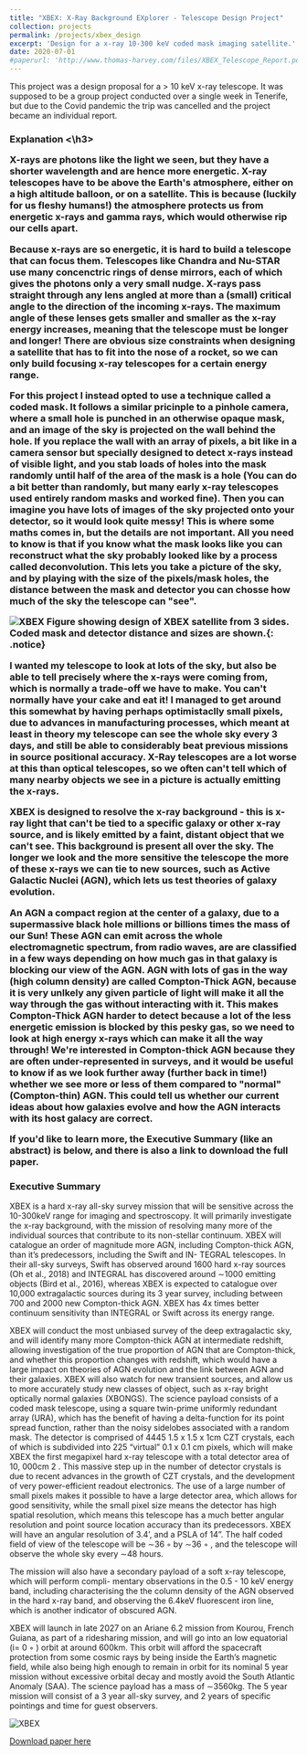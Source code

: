 ```yaml
---
title: "XBEX: X-Ray Background EXplorer - Telescope Design Project"
collection: projects
permalink: /projects/xbex_design
excerpt: 'Design for a x-ray 10-300 keV coded mask imaging satellite.'
date: 2020-07-01
#paperurl: 'http://www.thomas-harvey.com/files/XBEX_Telescope_Report.pdf'
---
```

This project was a design proposal for a > 10 keV x-ray telescope. It was supposed to be a group project conducted over a single week in Tenerife, but due to the Covid pandemic the trip was cancelled and the project became an individual report. 

<h3> Explanation <\h3>
 
X-rays are photons like the light we seen, but they have a shorter wavelength and are hence more energetic. X-ray telescopes have to be above the Earth's atmosphere, either on a high altitude balloon, or on a satellite. This is because (luckily for us fleshy humans!) the atmosphere protects us from energetic x-rays and gamma rays, which would otherwise rip our cells apart. 
 
Because x-rays are so energetic, it is hard to build a telescope that can focus them. Telescopes like Chandra and Nu-STAR use many concenctric rings of dense mirrors, each of which gives the photons only a very small nudge. X-rays pass straight through any lens angled at more than a (small) critical angle to the direction of the incoming x-rays. The maximum angle of these lenses gets smaller and smaller as the x-ray energy increases, meaning that the telescope must be longer and longer! There are obvious size constraints when designing a satellite that has to fit into the nose of a rocket, so we can only build focusing x-ray telescopes for a certain energy range.
 
For this project I instead opted to use a technique called a coded mask. It follows a similar pricinple to a pinhole camera, where a small hole is punched in an otherwise opaque mask, and an image of the sky is projected on the wall behind the hole. If you replace the wall with an array of pixels, a bit like in a camera sensor but specially designed to detect x-rays instead of visible light, and you stab loads of holes into the mask randomly until half of the area of the mask is a hole (You can do a bit better than randomly, but many early x-ray telescopes used entirely random masks and worked fine). Then you can imagine you have lots of images of the sky projected onto your detector, so it would look quite messy! This is where some maths comes in, but the details are not important. All you need to know is that if you know what the mask looks like you can reconstruct what the sky probably looked like by a process called deconvolution. This lets you take a picture of the sky, and by playing with the size of the pixels/mask holes, the distance between the mask and detector you can chosse how much of the sky the telescope can "see". 
 
 ![XBEX](http://www.thomas-harvey.com/images/xbex/design.PNG)
Figure showing design of XBEX satellite from 3 sides. Coded mask and detector
distance and sizes are shown.{: .notice}
 
I wanted my telescope to look at lots of the sky, but also be able to tell precisely where the x-rays were coming from, which is normally a trade-off we have to make. You can't normally have your cake and eat it! I managed to get around this somewhat by having perhaps optimistaclly small pixels, due to advances in manufacturing processes, which meant at least in theory my telescope can see the whole sky every 3 days, and still be able to considerably beat previous missions in source positional accuracy. X-Ray telescopes are a lot worse at this than optical telescopes, so we often can't tell which of many nearby objects we see in a picture is actually emitting the x-rays.
 
XBEX is designed to resolve the x-ray background - this is x-ray light that can't be tied to a specific galaxy or other x-ray source, and is likely emitted by a faint, distant object that we can't see. This background is present all over the sky. The longer we look and the more sensitive the telescope the more of these x-rays we can tie to new sources, such as Active Galactic Nuclei (AGN), which lets us test theories of galaxy evolution. 
 
An AGN a compact region at the center of a galaxy, due to a supermassive black hole millions or billions times the mass of our Sun! These AGN can emit across the whole electromagnetic spectrum, from radio waves, are are classified in a few ways depending on how much gas in that galaxy is blocking our view of the AGN. AGN with lots of gas in the way (high column density) are called Compton-Thick AGN, because it is very unlkely any given particle of light will make it all the way through the gas without interacting with it. This makes Compton-Thick AGN harder to detect because a lot of the less energetic emission is blocked by this pesky gas, so we need to look at high energy x-rays which can make it all the way through! We're interested in Compton-thick AGN because they are often under-represented in surveys, and it would be useful to know if as we look further away (further back in time!) whether we see more or less of them compared to "normal" (Compton-thin) AGN. This could tell us whether our current ideas about how galaxies evolve and how the AGN interacts with its host galacy are correct.
 
 If you'd like to learn more, the Executive Summary (like an abstract) is below, and there is also a link to download the full paper. 


<h3>Executive Summary </h3>

XBEX is a hard x-ray all-sky survey mission that will be sensitive across the 10-300keV range for imaging
and spectroscopy. It will primarily investigate the x-ray background, with the mission of resolving many
more of the individual sources that contribute to its non-stellar continuum. XBEX will catalogue an order of
magnitude more AGN, including Compton-thick AGN, than it’s predecessors, including the Swift and IN-
TEGRAL telescopes. In their all-sky surveys, Swift has observed around 1600 hard x-ray sources (Oh et al.,
2018) and INTEGRAL has discovered around ∼1000 emitting objects (Bird et al., 2016), whereas XBEX
is expected to catalogue over 10,000 extragalactic sources during its 3 year survey, including between 700
and 2000 new Compton-thick AGN. XBEX has 4x times better continuum sensitivity than INTEGRAL or
Swift across its energy range.

XBEX will conduct the most unbiased survey of the deep extragalactic sky, and will identify many more
Compton-thick AGN at intermediate redshift, allowing investigation of the true proportion of AGN that
are Compton-thick, and whether this proportion changes with redshift, which would have a large impact
on theories of AGN evolution and the link between AGN and their galaxies. XBEX will also watch for
new transient sources, and allow us to more accurately study new classes of object, such as x-ray bright
optically normal galaxies (XBONGS). The science payload consists of a coded mask telescope, using a
square twin-prime uniformly redundant array (URA), which has the benefit of having a delta-function for
its point spread function, rather than the noisy sidelobes associated with a random mask. The detector is
comprised of 4445 1.5 x 1.5 x 1cm CZT crystals, each of which is subdivided into 225 “virtual” 0.1 x 0.1
cm pixels, which will make XBEX the first megapixel hard x-ray telescope with a total detector area of
10, 000cm 2 . This massive step up in the number of detector crystals is due to recent advances in the growth
of CZT crystals, and the development of very power-efficient readout electronics. The use of a large number
of small pixels makes it possible to have a large detector area, which allows for good sensitivity, while the
small pixel size means the detector has high spatial resolution, which means this telescope has a much better
angular resolution and point source location accuracy than its predecessors. XBEX will have an angular
resolution of 3.4’, and a PSLA of 14”. The half coded field of view of the telescope will be ∼36 ◦ by ∼36 ◦ ,
and the telescope will observe the whole sky every ∼48 hours.

The mission will also have a secondary payload of a soft x-ray telescope, which will perform compli-
mentary observations in the 0.5 - 10 keV energy band, including characterising the the column density of
the AGN observed in the hard x-ray band, and observing the 6.4keV fluorescent iron line, which is another
indicator of obscured AGN.

XBEX will launch in late 2027 on an Ariane 6.2 mission from Kourou, French Guiana, as part of a
ridesharing mission, and will go into an low equatorial (i= 0 ◦ ) orbit at around 600km. This orbit will afford
the spacecraft protection from some cosmic rays by being inside the Earth’s magnetic field, while also being
high enough to remain in orbit for its nominal 5 year mission without excessive orbital decay and mostly
avoid the South Atlantic Anomaly (SAA). The science payload has a mass of ∼3560kg. The 5 year mission
will consist of a 3 year all-sky survey, and 2 years of specific pointings and time for guest observers.

![XBEX](http://www.thomas-harvey.com/images/xbex/tsCompare.png)

[Download paper here](http://www.thomas-harvey.com/files/XBEX_Telescope_Report.pdf)

